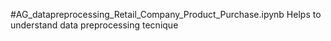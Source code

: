 #AG_datapreprocessing_Retail_Company_Product_Purchase.ipynb
Helps to understand data preprocessing tecnique
